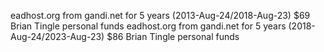 eadhost.org from gandi.net for 5 years (2013-Aug-24/2018-Aug-23) $69 Brian Tingle personal funds
eadhost.org from gandi.net for 5 years (2018-Aug-24/2023-Aug-23) $86 Brian Tingle personal funds
